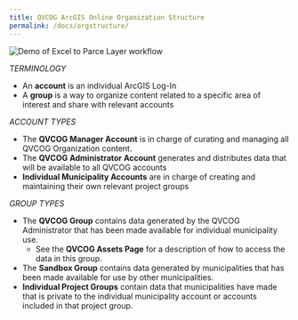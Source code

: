 ```yaml
---
title: QVCOG ArcGIS Online Organization Structure
permalink: /docs/orgstructure/
---
```


![Demo of Excel to Parce Layer workflow]({{site.img_folder}}QVCOG_ArcGIS_Structure.png)

_TERMINOLOGY_

*   An **account** is an individual ArcGIS Log-In
*   A **group** is a way to organize content related to a specific area of interest and share with relevant accounts

_ACCOUNT TYPES_

*   The **QVCOG Manager Account** is in charge of curating and managing all QVCOG Organization content.
*   The **QVCOG Administrator Account** generates and distributes data that will be available to all QVCOG accounts
*   **Individual Municipality Accounts** are in charge of creating and maintaining their own relevant project groups

_GROUP TYPES_

*   The **QVCOG Group** contains data generated by the QVCOG Administrator that has been made available for individual municipality use.
    -   See the **QVCOG Assets Page** for a description of how to access the data in this group.
*   The **Sandbox Group** contains data generated by municipalities that has been made available for use by other municipalities.
*   **Individual Project Groups** contain data that municipalities have made that is private to the individual municipality account or accounts included in that project group.